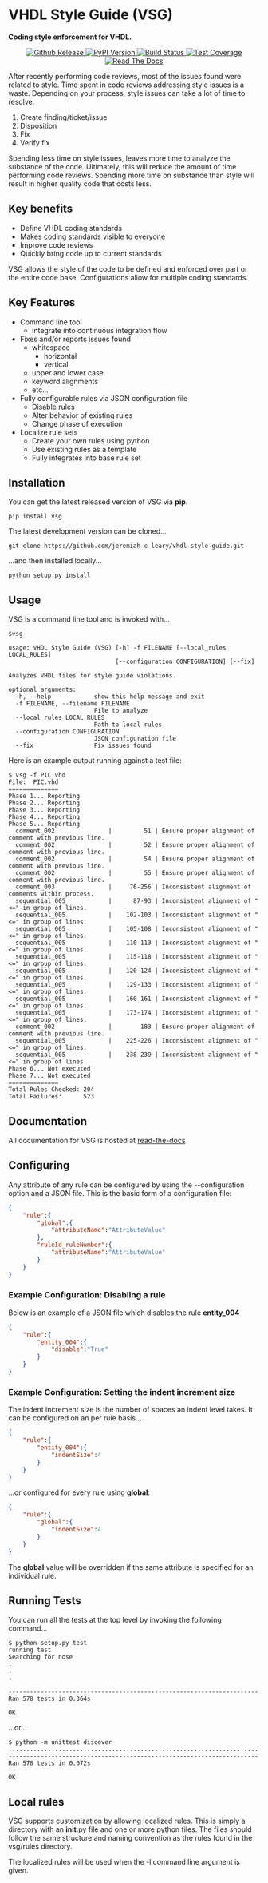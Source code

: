 VHDL Style Guide (VSG)
======================

**Coding style enforcement for VHDL.**

<div align="center">
  <!-- github release -->
  <a href="https://github.com/jeremiah-c-leary/vhdl-style-guide">
    <img src="https://img.shields.io/github/tag/jeremiah-c-leary/vhdl-style-guide.svg?style=flat-square"
      alt="Github Release" />
  </a>
  <!-- PyPI version -->
  <a href="https://pypi.python.org/pypi/vsg">
    <img src="https://img.shields.io/pypi/v/vsg.svg?style=flat-square"
      alt="PyPI Version" />
  </a>
  <!-- Build Status -->
  <a href="https://travis-ci.org/jeremiah-c-leary/vhdl-style-guide">
    <img src="https://img.shields.io/travis/jeremiah-c-leary/vhdl-style-guide/master.svg?style=flat-square"
      alt="Build Status" />
  </a>
  <!-- Test Coverage -->
  <a href="https://codecov.io/github/jeremiah-c-leary/vhdl-style-guide">
    <img src="https://img.shields.io/codecov/c/github/jeremiah-c-leary/vhdl-style-guide/master.svg?style=flat-square"
      alt="Test Coverage" />
  </a>
  <!-- Read The Docs -->
  <a href="http://vhdl-style-guide.readthedocs.io/en/latest/index.html">
    <img src="https://img.shields.io/readthedocs/vsg.svg?style=flat-square"
      alt="Read The Docs" />
  </a>
</div>

After recently performing code reviews, most of the issues found were related to style.
Time spent in code reviews addressing style issues is a waste.
Depending on your process, style issues can take a lot of time to resolve.

1. Create finding/ticket/issue
2. Disposition
3. Fix
4. Verify fix

Spending less time on style issues, leaves more time to analyze the substance of the code.
Ultimately, this will reduce the amount of time performing code reviews.
Spending more time on substance than style will result in higher quality code that costs less.

## Key benefits

* Define VHDL coding standards
* Makes coding standards visible to everyone
* Improve code reviews
* Quickly bring code up to current standards

VSG allows the style of the code to be defined and enforced over part or the entire code base.
Configurations allow for multiple coding standards.

## Key Features

* Command line tool
  - integrate into continuous integration flow
* Fixes and/or reports issues found
  - whitespace
    - horizontal
    - vertical
  - upper and lower case
  - keyword alignments
  - etc...
* Fully configurable rules via JSON configuration file
  - Disable rules
  - Alter behavior of existing rules
  - Change phase of execution
* Localize rule sets
  - Create your own rules using python
  - Use existing rules as a template
  - Fully integrates into base rule set

## Installation

You can get the latest released version of VSG via **pip**.

```
pip install vsg
```

The latest development version can be cloned...

```
git clone https://github.com/jeremiah-c-leary/vhdl-style-guide.git
```
...and then installed locally...
```
python setup.py install
```

## Usage

VSG is a command line tool and is invoked with...
```
$vsg

usage: VHDL Style Guide (VSG) [-h] -f FILENAME [--local_rules LOCAL_RULES]
                              [--configuration CONFIGURATION] [--fix]

Analyzes VHDL files for style guide violations.

optional arguments:
  -h, --help            show this help message and exit
  -f FILENAME, --filename FILENAME
                        File to analyze
  --local_rules LOCAL_RULES
                        Path to local rules
  --configuration CONFIGURATION
                        JSON configuration file
  --fix                 Fix issues found
```

Here is an example output running against a test file:
```
$ vsg -f PIC.vhd 
File:  PIC.vhd
==============
Phase 1... Reporting
Phase 2... Reporting
Phase 3... Reporting
Phase 4... Reporting
Phase 5... Reporting
  comment_002               |         51 | Ensure proper alignment of comment with previous line.
  comment_002               |         52 | Ensure proper alignment of comment with previous line.
  comment_002               |         54 | Ensure proper alignment of comment with previous line.
  comment_002               |         55 | Ensure proper alignment of comment with previous line.
  comment_003               |     76-256 | Inconsistent alignment of comments within process.
  sequential_005            |      87-93 | Inconsistent alignment of "<=" in group of lines.
  sequential_005            |    102-103 | Inconsistent alignment of "<=" in group of lines.
  sequential_005            |    105-108 | Inconsistent alignment of "<=" in group of lines.
  sequential_005            |    110-113 | Inconsistent alignment of "<=" in group of lines.
  sequential_005            |    115-118 | Inconsistent alignment of "<=" in group of lines.
  sequential_005            |    120-124 | Inconsistent alignment of "<=" in group of lines.
  sequential_005            |    129-133 | Inconsistent alignment of "<=" in group of lines.
  sequential_005            |    160-161 | Inconsistent alignment of "<=" in group of lines.
  sequential_005            |    173-174 | Inconsistent alignment of "<=" in group of lines.
  comment_002               |        183 | Ensure proper alignment of comment with previous line.
  sequential_005            |    225-226 | Inconsistent alignment of "<=" in group of lines.
  sequential_005            |    238-239 | Inconsistent alignment of "<=" in group of lines.
Phase 6... Not executed
Phase 7... Not executed
==============
Total Rules Checked: 204
Total Failures:      523
```

## Documentation

All documentation for VSG is hosted at [read-the-docs](http://vhdl-style-guide.readthedocs.io/en/latest/index.html)

## Configuring

Any attribute of any rule can be configured by using the --configuration option and a JSON file.
This is the basic form of a configuration file: 

```json
{
    "rule":{
        "global":{
            "attributeName":"AttributeValue" 
        },
        "ruleId_ruleNumber":{
            "attributeName":"AttributeValue" 
        }
    }
}
```

### Example Configuration: Disabling a rule

Below is an example of a JSON file which disables the rule **entity_004**

```json
{
    "rule":{
        "entity_004":{
            "disable":"True"
        }
    }
}
```

### Example Configuration: Setting the indent increment size

The indent increment size is the number of spaces an indent level takes.
It can be configured on an per rule basis...

```json
{
    "rule":{
        "entity_004":{
            "indentSize":4
        }
    }
}
```

...or configured for every rule using **global**:


```json
{
    "rule":{
        "global":{
            "indentSize":4
        }
    }
}
```

The **global** value will be overridden if the same attribute is specified for an individual rule.

## Running Tests

You can run all the tests at the top level by invoking the following command...

```
$ python setup.py test
running test
Searching for nose
.
.
.

----------------------------------------------------------------------
Ran 578 tests in 0.364s

OK
```
...or...
```
$ python -m unittest discover
..................................................................................................................................................................................................................................................................................................................................................................................................................................................................................................................................................................................................
----------------------------------------------------------------------
Ran 578 tests in 0.072s

OK
```


## Local rules

VSG supports customization by allowing localized rules.
This is simply a directory with an __init__.py file and one or more python files.
The files should follow the same structure and naming convention as the rules found in the vsg/rules directory.

The localized rules will be used when the -l command line argument is given.

